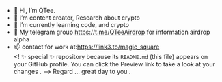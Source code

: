 - 👋 Hi, I’m QTee.
- 👀 I’m content creator, Research about crypto
- 🌱 I’m currently learning code, and crypto 
- 💞️ My telegram group https://t.me/QTeeAirdrop for information airdrop alpha
- 📫 contact for work at:https://link3.to/magic_square  
<!
 ✨ special ✨ repository because its `README.md` (this file) appears on your GitHub profile.
You can click the Preview link to take a look at your changes .
--> Regard ...
great day to you .
